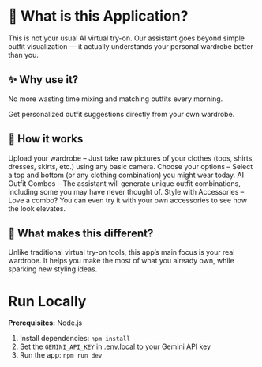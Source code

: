 # 👗 What is this Application?

This is not your usual AI virtual try-on.
Our assistant goes beyond simple outfit visualization — it actually understands your personal wardrobe better than you.

## ✨ Why use it?

No more wasting time mixing and matching outfits every morning.

Get personalized outfit suggestions directly from your own wardrobe.

## 🔑 How it works

Upload your wardrobe – Just take raw pictures of your clothes (tops, shirts, dresses, skirts, etc.) using any basic camera.
Choose your options – Select a top and bottom (or any clothing combination) you might wear today.
AI Outfit Combos – The assistant will generate unique outfit combinations, including some you may have never thought of.
Style with Accessories – Love a combo? You can even try it with your own accessories to see how the look elevates.

## 🎯 What makes this different?

Unlike traditional virtual try-on tools, this app’s main focus is your real wardrobe. It helps you make the most of what you already own, while sparking new styling ideas.


# Run Locally

**Prerequisites:**  Node.js


1. Install dependencies:
   `npm install`
3. Set the `GEMINI_API_KEY` in [.env.local](.env.local) to your Gemini API key
4. Run the app:
   `npm run dev`
